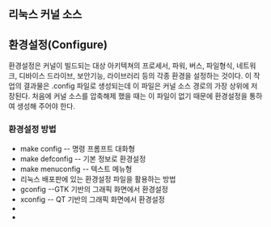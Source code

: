 ## 리눅스 커널 소스

## 환경설정(Configure)

환경설정은 커널이 빌드되는 대상 아키텍쳐의 프로세서, 파워, 버스, 파일형식, 네트워크, 디바이스 드라이브, 보안기능, 라이브러리 등의 각종 환경을 설정하는 것이다. 이 작업의 결과물은 .config 파일로 생성되는데 이 파일은 커널 소스 경로의 가장 상위에 저장된다. 처음에 커널 소스를 압축해제 했을 때는 이 파일이 없기 때문에 환경설정을 통하여 생성해 주어야 한다. 

### 환경설정 방법

- make config -- 명령 프롬프트 대화형
- make defconfig -- 기본 정보로 환경설정
- make menuconfig -- 텍스트 메뉴형
- 리눅스 배포판에 있는 환경설정 파일을 활용하는 방법
- gconfig --GTK 기반의 그래픽 화면에서 환경설정
- xconfig -- QT 기반의 그래픽 화면에서 환경설정
- 
- 